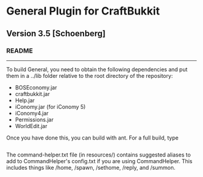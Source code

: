 # General Plugin for CraftBukkit #
## Version 3.5 [Schoenberg]
### README
- - -

To build General, you need to obtain the following dependencies and put them in a ../lib folder relative
to the root directory of the repository:

* BOSEconomy.jar
* craftbukkit.jar
* Help.jar
* iConomy.jar (for iConomy 5)
* iConomy4.jar
* Permissions.jar
* WorldEdit.jar

Once you have done this, you can build with ant. For a full build, type
```ant dist
```

The command-helper.txt file (in resources/) contains suggested aliases to add to CommandHelper's config.txt
if you are using CommandHelper. This includes things like /home, /spawn, /sethome, /reply, and /summon.